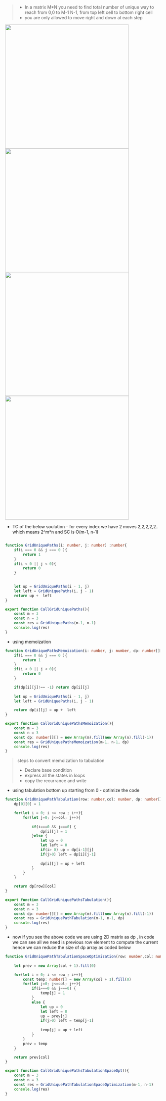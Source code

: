 > - In a matrix M*N you need to find total number of unique way to reach from 0,0 to M-1 N-1, from top left cell to bottom right cell
> - you are only allowed to move right and down at each step


<img src="https://github.com/Maniabhishek/Data-Structure-And-Algorithm/assets/31520295/4351b278-8328-4770-bff4-e093f85a2792" width=400 height=400>
<img src="https://github.com/Maniabhishek/Data-Structure-And-Algorithm/assets/31520295/74997cad-0a49-46ff-91d6-0abeb50dbddb" width=400 height=400>
<img src="https://github.com/Maniabhishek/Data-Structure-And-Algorithm/assets/31520295/014f4fe9-eeae-4efe-a58a-3a5c739c1d7b" width=400 height=400>
<img src="https://github.com/Maniabhishek/Data-Structure-And-Algorithm/assets/31520295/3a161a01-adc2-41ce-b29b-7979b976c9e7" width=400 height=400>

- TC of the below soulution - for every index we have 2 moves 2,2,2,2,2.. which means 2^m*n  and SC is O(m-1, n-1)
```ts

function GridUniquePaths(i: number, j: number) :number{
    if(i === 0 && j === 0 ){
        return 1
    }
    if(i < 0 || j < 0){
        return 0
    }

    
    let up = GridUniquePaths(i - 1, j)
    let left = GridUniquePaths(i, j - 1)
    return up +  left
}

export function CallGridUniquePaths(){
    const m = 3
    const n = 3
    const res = GridUniquePaths(m-1, n-1)
    console.log(res)
}

```

- using memoization 
```ts
function GridUniquePathsMemoization(i: number, j: number, dp: number[][]) :number{
    if(i === 0 && j === 0 ){
        return 1
    }
    if(i < 0 || j < 0){
        return 0
    }

    if(dp[i][j]!== -1) return dp[i][j]
    
    let up = GridUniquePaths(i - 1, j)
    let left = GridUniquePaths(i, j - 1)

    return dp[i][j] = up +  left
}

export function CallGridUniquePathsMemoization(){
    const m = 3
    const n = 3
    const dp: number[][] = new Array(m).fill(new Array(n).fill(-1))
    const res = GridUniquePathsMemoization(m-1, n-1, dp)
    console.log(res)
}
```
> steps to convert memoization to tabulation
> - Declare base condition
> - express all the states in loops
> - copy the recurrance and write
- using tabulation bottom up starting from 0  - optimize the code 
```ts
function GridUniquePathTabulation(row: number,col: number, dp: number[][]){
    dp[0][0] = 1

    for(let i = 0; i <= row ; i++){
        for(let j=0; j<=col; j++){
            
            if(i===0 && j===0) {
                dp[i][j] = 1
            }else {
                let up = 0
                let left = 0
                if(i> 0) up = dp[i-1][j]
                if(j>0) left = dp[i][j-1]
    
                dp[i][j] = up + left
            }
        }
    }

    return dp[row][col]
}

export function CallGridUniquePathsTabulation(){
    const m = 3
    const n = 3
    const dp: number[][] = new Array(m).fill(new Array(n).fill(-1))
    const res = GridUniquePathTabulation(m-1, n-1, dp)
    console.log(res)
}

```

- now if you see the above code we are using 2D matrix as dp , in code we can see all we need is previous row element to compute the current hence we can reduce the size of dp array as coded below
```ts
function GridUniquePathTabulationSpaceOptimization(row: number,col: number){
    
    let prev = new Array(col + 1).fill(0)

    for(let i = 0; i <= row ; i++){
        const temp: number[] = new Array(col + 1).fill(0)
        for(let j=0; j<=col; j++){
            if(i===0 && j===0) {
                temp[j] = 1
            }
            else {
                let up = 0
                let left = 0
                up = prev[j]
                if(j>0) left = temp[j-1]
    
                temp[j] = up + left
            }
        }
        prev = temp
    }

    return prev[col]
}

export function CallGridUniquePathsTabulationSpaceOpt(){
    const m = 3
    const n = 3
    const res = GridUniquePathTabulationSpaceOptimization(m-1, n-1)
    console.log(res)
}

```
